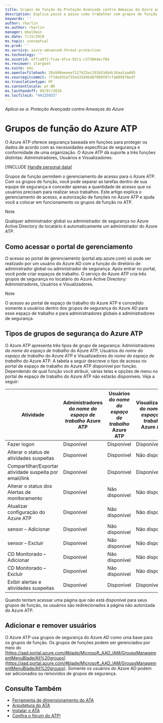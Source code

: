 ```yaml
---
title: Grupos de função da Proteção Avançada contra Ameaças do Azure para gerenciamento de acesso | Microsoft Docs
description: Explica passo a passo como trabalhar com grupos de função do Azure ATP.
keywords: ''
author: rkarlin
ms.author: rkarlin
manager: mbaldwin
ms.date: 7/15/2018
ms.topic: conceptual
ms.prod: ''
ms.service: azure-advanced-threat-protection
ms.technology: ''
ms.assetid: effca0f2-fcae-4fca-92c1-c37306decf84
ms.reviewer: itargoet
ms.suite: ems
ms.openlocfilehash: 28a500aeeeef127425ac292b53dbdc34aa1aad45
ms.sourcegitcommit: 7f3ded32af35a433d4b407009f87cfa6099f8edf
ms.translationtype: HT
ms.contentlocale: pt-BR
ms.lasthandoff: 09/07/2018
ms.locfileid: "44125933"
---
```

*Aplica-se a: Proteção Avançada contra Ameaças do Azure*




# <a name="azure-atp-role-groups"></a>Grupos de função do Azure ATP

O Azure ATP oferece segurança baseada em funções para proteger os dados de acordo com as necessidades específicas de segurança e conformidade de uma organização. O Azure ATP dá suporte a três funções distintas: Administradores, Usuários e Visualizadores. 

[!INCLUDE [Handle personal data](../includes/gdpr-intro-sentence.md)]

Grupos de função permitem o gerenciamento de acesso para o Azure ATP. Com os grupos de função, você pode separar as tarefas dentro de sua equipe de segurança e conceder apenas a quantidade de acesso que os usuários precisam para realizar seus trabalhos. Este artigo explica o gerenciamento de acesso, a autorização de funções no Azure ATP e ajuda você a colocar em funcionamento os grupos de função no ATP.

> [!NOTE]
> Qualquer administrador global ou administrador de segurança no Azure Active Directory do locatário é automaticamente um administrador do Azure ATP.

## <a name="accessing-the-management-portal"></a>Como acessar o portal de gerenciamento

O acesso ao portal de gerenciamento (portal.atp.azure.com) só pode ser realizado por um usuário do Azure AD com a função do diretório de administrador global ou administrador de segurança. Após entrar no portal, você pode criar espaços de trabalho. O serviço do Azure ATP cria três grupos de segurança no locatário do Azure Active Directory: Administradores, Usuários e Visualizadores. 

> [!NOTE]
> O acesso ao portal de espaço de trabalho do Azure ATP é concedido somente a usuários dentro dos grupos de segurança do Azure AD para esse espaço de trabalho e para administradores globais e administradores de segurança.


## <a name="types-of-azure-atp-security-groups"></a>Tipos de grupos de segurança do Azure ATP 

O Azure ATP apresenta três tipos de grupo de segurança: Administradores do *nome do espaço de trabalho* do Azure ATP, Usuários do *nome do espaço de trabalho* do Azure ATP e Visualizadores do *nome do espaço de trabalho* do Azure ATP. A tabela a seguir descreve o tipo de acesso no portal de espaço de trabalho do Azure ATP disponível por função. Dependendo de qual função você atribuir, várias telas e opções de menu no portal de espaço de trabalho do Azure ATP não estarão disponíveis. Veja a seguir:

|Atividade |Administradores do *nome do espaço de trabalho* Azure ATP|Usuários do *nome do espaço de trabalho* Azure ATP|Visualizadores do *nome do espaço de trabalho* Azure ATP|
|----|----|----|----|
|Fazer logon|Disponível|Disponível|Disponível|
|Alterar o status de atividades suspeitas|Disponível|Disponível|Não disponível|
|Compartilhar/Exportar atividade suspeita por email/link|Disponível|Disponível|Disponível|
|Alterar o status dos Alertas de monitoramento|Disponível|Não disponível|Não disponível|
|Atualizar configuração do Azure ATP|Disponível|Não disponível|Não disponível|
|sensor – Adicionar|Disponível|Não disponível|Não disponível|
|sensor – Excluir |Disponível|Não disponível|Não disponível|
|CD Monitorado – Adicionar |Disponível|Não disponível|Não disponível|
|CD Monitorado – Excluir|Disponível|Não disponível|Não disponível|
|Exibir alertas e atividades suspeitas|Disponível|Disponível|Disponível|


Quando tentam acessar uma página que não está disponível para seus grupos de função, os usuários são redirecionados à página não autorizada do Azure ATP. 

## <a name="add-and-remove-users"></a>Adicionar e remover usuários 


O Azure ATP usa grupos de segurança do Azure AD como uma base para os grupos de função. Os grupos de funções podem ser gerenciados por meio do [https://aad.portal.azure.com/#blade/Microsoft_AAD_IAM/GroupsManagementMenuBlade/All%20groups](https://aad.portal.azure.com/#blade/Microsoft_AAD_IAM/GroupsManagementMenuBlade/All%20groups). Somente os usuários do Azure AD podem ser adicionados ou removidos de grupos de segurança. 

## <a name="see-also"></a>Consulte Também
- [Ferramenta de dimensionamento do ATA](http://aka.ms/aatpsizingtool)
- [Arquitetura do ATA](atp-architecture.md)
- [Instalar o ATA](install-atp-step1.md)
- [Confira o fórum do ATP!](https://aka.ms/azureatpcommunity)

